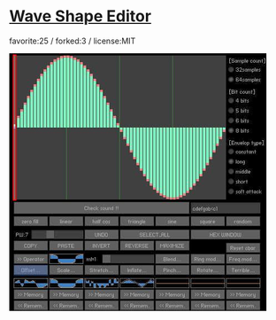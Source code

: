 # [Wave Shape Editor](http://wonderfl.net/c/lgUJ)

favorite:25 / forked:3 / license:MIT

![thumbnail](./thumbnail.jpg)